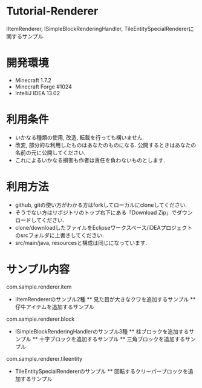 Tutorial-Renderer
=============
IItemRenderer, ISimpleBlockRenderingHandler, TileEntitySpecialRendererに関するサンプル.

開発環境
============
* Minecraft 1.7.2
* Minecraft Forge #1024
* IntelliJ IDEA 13.02

利用条件
=============

* いかなる種類の使用, 改造, 転載を行っても構いません.
* 改変, 部分的な利用したものはあなたのものになる. 公開するときはあなたの名前の元に公開してください.
* これによるいかなる損害も作者は責任を負わないものとします.

利用方法
=============

* github, gitの使い方がわかる方はforkしてローカルにcloneしてください.
* そうでない方はリポジトリのトップ右下にある「Download Zip」でダウンロードしてください.
* clone/downloadしたファイルをEclipseワークスペース/IDEAプロジェクトのsrcフォルダに上書きしてください.
* src/main/java, resourcesと構成は同じになっています.

サンプル内容
==================

com.sample.renderer.item

* IItemRendererのサンプル2種
** 見た目が大きなクワを追加するサンプル
** 仔牛アイテムを追加するサンプル

com.sample.renderer.block

* ISimpleBlockRenderingHandlerのサンプル3種
** 柱ブロックを追加するサンプル
** 十字ブロックを追加するサンプル
** 三角ブロックを追加するサンプル

com.sample.renderer.tileentity

* TileEntitySpecialRendererのサンプル
** 回転するクリーパーブロックを追加するサンプル